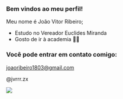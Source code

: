 ### Bem vindos ao meu perfil!

Meu nome é João Vitor Ribeiro;

- Estudo no Vereador Euclides Miranda
- Gosto de ir à academia 🏋️‍♂️

### Você pode entrar em contato comigo:

joaoribeiro1803@gmail.com

@jvrrr.zx

![](https://media1.tenor.com/m/TEmDm-sBSlQAAAAd/yanggangfitness-lift.gif)
